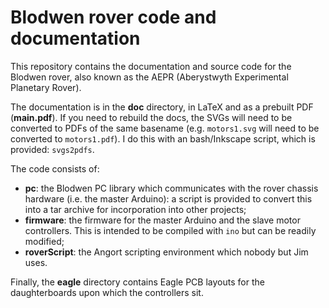 # Blodwen rover code and documentation
This repository contains the documentation and source code for the
Blodwen rover, also known as the AEPR (Aberystwyth Experimental
Planetary Rover).

The documentation is in the **doc** directory, in LaTeX and as
a prebuilt PDF (**main.pdf**). If you need to rebuild the docs, the SVGs will
need to be converted to PDFs of the same basename (e.g. 
```motors1.svg``` will need to be converted to ```motors1.pdf```).
I do this with an bash/Inkscape script, which is provided: 
```svgs2pdfs```.

The code consists of:
* **pc**: the Blodwen PC library which communicates with the rover chassis
hardware (i.e. the master Arduino): a script is provided to convert this into a tar archive for incorporation into other projects;
* **firmware**: the firmware for the master Arduino and the slave motor controllers. This is intended to be compiled with ```ino``` but can be readily modified;
* **roverScript**: the Angort scripting environment which nobody but Jim uses.

Finally, the **eagle** directory contains Eagle PCB layouts for the
daughterboards upon which the controllers sit.
